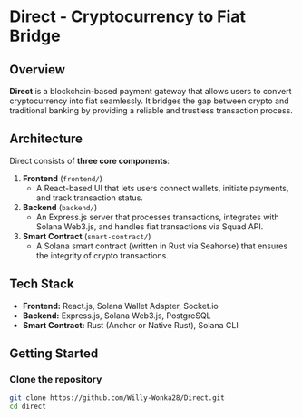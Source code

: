 # Direct - Cryptocurrency to Fiat Bridge

## Overview

**Direct** is a blockchain-based payment gateway that allows users to convert cryptocurrency into fiat seamlessly. It bridges the gap between crypto and traditional banking by providing a reliable and trustless transaction process.

## Architecture

Direct consists of **three core components**:

1. **Frontend** (`frontend/`)
   - A React-based UI that lets users connect wallets, initiate payments, and track transaction status.
2. **Backend** (`backend/`)
   - An Express.js server that processes transactions, integrates with Solana Web3.js, and handles fiat transactions via Squad API.
3. **Smart Contract** (`smart-contract/`)
   - A Solana smart contract (written in Rust via Seahorse) that ensures the integrity of crypto transactions.

## Tech Stack

- **Frontend:** React.js, Solana Wallet Adapter, Socket.io
- **Backend:** Express.js, Solana Web3.js, PostgreSQL
- **Smart Contract:** Rust (Anchor or Native Rust), Solana CLI

## Getting Started

### Clone the repository

```sh
git clone https://github.com/Willy-Wonka28/Direct.git
cd direct
```
